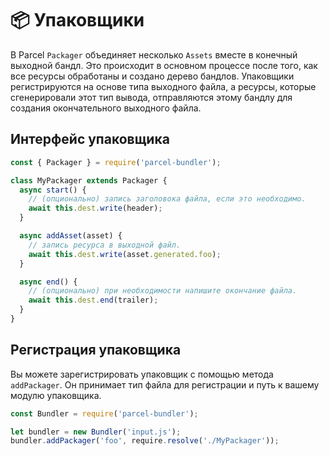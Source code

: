 # 📦 Упаковщики

В Parcel `Packager` объединяет несколько `Assets` вместе в конечный выходной бандл. Это происходит в основном процессе после того, как все ресурсы обработаны и создано дерево бандлов. Упаковщики регистрируются на основе типа выходного файла, а ресурсы, которые сгенерировали этот тип вывода, отправляются этому бандлу для создания окончательного выходного файла.

## Интерфейс упаковщика

```javascript
const { Packager } = require('parcel-bundler');

class MyPackager extends Packager {
  async start() {
    // (опционально) запись заголовока файла, если это необходимо.
    await this.dest.write(header);
  }

  async addAsset(asset) {
    // запись ресурса в выходной файл.
    await this.dest.write(asset.generated.foo);
  }

  async end() {
    // (опционально) при необходимости напишите окончание файла.
    await this.dest.end(trailer);
  }
}
```

## Регистрация упаковщика

Вы можете зарегистрировать упаковщик с помощью метода `addPackager`. Он принимает тип файла для регистрации и путь к вашему модулю упаковщика.

```javascript
const Bundler = require('parcel-bundler');

let bundler = new Bundler('input.js');
bundler.addPackager('foo', require.resolve('./MyPackager'));
```
